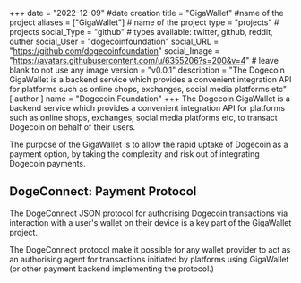 +++
date = "2022-12-09" #date creation
title = "GigaWallet" #name of the project
aliases = ["GigaWallet"] # name of the project
type = "projects" # projects
social_Type = "github" # types available: twitter, github, reddit, outher
social_User = "dogecoinfoundation"
social_URL = "https://github.com/dogecoinfoundation"
social_Image = "https://avatars.githubusercontent.com/u/6355206?s=200&v=4" # leave blank to not use any image
version = "v0.0.1"
description = "The Dogecoin GigaWallet is a backend service which provides a convenient integration API for platforms such as online shops, exchanges, social media platforms etc"
[ author ]
  name = "Dogecoin Foundation"
+++
The Dogecoin GigaWallet is a backend service which provides a convenient integration API for platforms such as online shops, exchanges, social media platforms etc, to transact Dogecoin on behalf of their users.

The purpose of the GigaWallet is to allow the rapid uptake of Dogecoin as a payment option, by taking the complexity and risk out of integrating Dogecoin payments.

<h2>DogeConnect: Payment Protocol</h2>

The DogeConnect JSON protocol for authorising Dogecoin transactions via interaction with a user's wallet on their device is a key part of the GigaWallet project.

The DogeConnect protocol make it possible for any wallet provider to act as an authorising agent for transactions initiated by platforms using GigaWallet (or other payment backend implementing the protocol.)